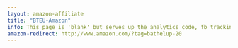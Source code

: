 ```yaml
---
layout: amazon-affiliate
title: "BTEU-Amazon"
info: This page is 'blank' but serves up the analytics code, fb tracking pixel, and amazon affiliate link before forwarding to Amazon.
amazon-redirect: http://www.amazon.com/?tag=bathelup-20
---
```

